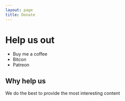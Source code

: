 ```yaml
---
layout: page
title: Donate
---
```


# Help us out

- Buy me a coffee
- Bitcon
- Patreon

## Why help us

We do the best to provide the most interesting content